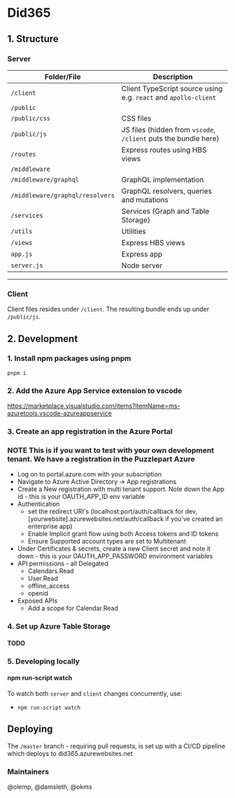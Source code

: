 # Did365 #

## 1. Structure ##

### Server ###
Folder/File | Description
--- | --- | 
`/client` | Client TypeScript source using e.g. `react` and `apollo-client`
`/public` |
`/public/css` | CSS files
`/public/js` | JS files (hidden from `vscode`, `/client` puts the bundle here)
`/routes` | Express routes using HBS views
`/middleware` |
`/middleware/graphql` | GraphQL implementation
`/middleware/graphql/resolvers` | GraphQL resolvers, queries and mutations
`/services` | Services (Graph and Table Storage)
`/utils` | Utilities
`/views` | Express HBS views
`app.js` | Express app
`server.js` | Node server  
***


### Client ###
Client files resides under `/client`. The resulting bundle ends up under `/public/js`.
 
## 2. Development ##

### 1. Install npm packages using pnpm ###
`pnpm i`

### 2. Add the Azure App Service extension to vscode ###
https://marketplace.visualstudio.com/items?itemName=ms-azuretools.vscode-azureappservice

### 3. Create an app registration in the Azure Portal ###

### **NOTE** This is if you want to test with your own development tenant. We have a registration in the Puzzlepart Azure ###

*  Log on to portal.azure.com with your subscription
*  Navigate to Azure Active Directory -> App registrations
*  Create a New registration with multi tenant support. Note down the App id - this is your OAUTH_APP_ID env variable
*  Authentication
   *  set the redirect URI's (localhost:port/auth/callback for dev, [yourwebsite].azurewebsites.net/auth/callback if you've created an enterprise app)
   *  Enable Implicit grant flow using both Access tokens and ID tokens
   *  Ensure Supported account types are set to Multitenant
*  Under Certificates & secrets, create a new Client secret and note it down - this is your OAUTH_APP_PASSWORD environment variables
* API permissions - all Delegated
    * Calendars.Read
    * User.Read
    * offline_access
    * openid
* Exposed APIs
  * Add a scope for Calendar.Read

### 4. Set up Azure Table Storage ###

#### TODO

### 5. Developing locally ###

#### npm run-script watch ####

To watch both `server` and `client` changes concurrently, use:
* `npm run-script watch` 

## Deploying ##

The `/master` branch - requiring pull requests, is set up with a CI/CD pipeline which deploys to did365.azurewebsites.net


### Maintainers

@olemp, @damsleth, @okms